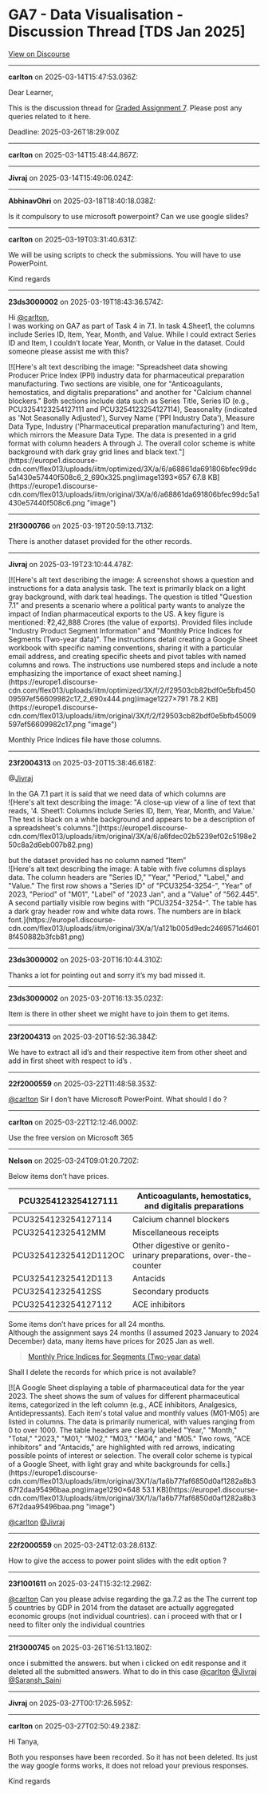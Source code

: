 # GA7 - Data Visualisation - Discussion Thread [TDS Jan 2025]

[View on Discourse](https://discourse.onlinedegree.iitm.ac.in/t/ga7-data-visualisation-discussion-thread-tds-jan-2025/169888)

---
**carlton** on 2025-03-14T15:47:53.036Z:

Dear Learner,

This is the discussion thread for [Graded Assignment
7](https://forms.gle/8AMCa4oQ8JnpzemY7). Please post any queries related to it
here.

Deadline: 2025-03-26T18:29:00Z



---
**carlton** on 2025-03-14T15:48:44.867Z:





---
**Jivraj** on 2025-03-14T15:49:06.024Z:





---
**AbhinavOhri** on 2025-03-18T18:40:18.038Z:

Is it compulsory to use microsoft powerpoint? Can we use google slides?



---
**carlton** on 2025-03-19T03:31:40.631Z:

We will be using scripts to check the submissions. You will have to use
PowerPoint.

Kind regards



---
**23ds3000002** on 2025-03-19T18:43:36.574Z:

Hi [@carlton](/u/carlton),  
I was working on GA7 as part of Task 4 in 7.1. In task 4.Sheet1, the columns
include Series ID, Item, Year, Month, and Value. While I could extract Series
ID and Item, I couldn’t locate Year, Month, or Value in the dataset. Could
someone please assist me with this?  

[![Here's alt text describing the image: "Spreadsheet data showing Producer
Price Index (PPI) industry data for pharmaceutical preparation manufacturing.
Two sections are visible, one for "Anticoagulants, hemostatics, and digitalis
preparations" and another for "Calcium channel blockers." Both sections
include data such as Series Title, Series ID (e.g., PCU3254123254127111 and
PCU3254123254127114), Seasonality (indicated as 'Not Seasonally Adjusted'),
Survey Name ('PPI Industry Data'), Measure Data Type, Industry
('Pharmaceutical preparation manufacturing') and Item, which mirrors the
Measure Data Type. The data is presented in a grid format with column headers
A through J. The overall color scheme is white background with dark gray grid
lines and black text."](https://europe1.discourse-
cdn.com/flex013/uploads/iitm/optimized/3X/a/6/a68861da691806bfec99dc5a1430e57440f508c6_2_690x325.png)image1393×657
67.8 KB](https://europe1.discourse-
cdn.com/flex013/uploads/iitm/original/3X/a/6/a68861da691806bfec99dc5a1430e57440f508c6.png
"image")



---
**21f3000766** on 2025-03-19T20:59:13.713Z:

There is another dataset provided for the other records.



---
**Jivraj** on 2025-03-19T23:10:44.478Z:

[![Here's alt text describing the image: A screenshot shows a question and
instructions for a data analysis task. The text is primarily black on a light
gray background, with dark teal headings. The question is titled "Question
7.1" and presents a scenario where a political party wants to analyze the
impact of Indian pharmaceutical exports to the US. A key figure is mentioned:
₹2,42,888 Crores (the value of exports). Provided files include "Industry
Product Segment Information" and "Monthly Price Indices for Segments (Two-year
data)". The instructions detail creating a Google Sheet workbook with specific
naming conventions, sharing it with a particular email address, and creating
specific sheets and pivot tables with named columns and rows. The instructions
use numbered steps and include a note emphasizing the importance of exact
sheet naming.](https://europe1.discourse-
cdn.com/flex013/uploads/iitm/optimized/3X/f/2/f29503cb82bdf0e5bfb45009597ef56609982c17_2_690x444.png)image1227×791
78.2 KB](https://europe1.discourse-
cdn.com/flex013/uploads/iitm/original/3X/f/2/f29503cb82bdf0e5bfb45009597ef56609982c17.png
"image")

Monthly Price Indices file have those columns.



---
**23f2004313** on 2025-03-20T15:38:46.618Z:

@[Jivraj](https://discourse.onlinedegree.iitm.ac.in/u/Jivraj)

In the GA 7.1 part it is said that we need data of which columns are  
![Here's alt text describing the image: "A close-up view of a line of text
that reads, '4. Sheet1: Columns include Series ID, Item, Year, Month, and
Value.' The text is black on a white background and appears to be a
description of a spreadsheet's columns."](https://europe1.discourse-
cdn.com/flex013/uploads/iitm/original/3X/a/6/a6fdec02b5239ef02c5198e250c8a2d6eb007b82.png)

but the dataset provided has no column named “Item”  
![Here's alt text describing the image: A table with five columns displays
data. The column headers are "Series ID," "Year," "Period," "Label," and
"Value." The first row shows a "Series ID" of "PCU3254-3254-", "Year" of 2023,
"Period" of "M01", "Label" of "2023 Jan", and a "Value" of "562.445". A second
partially visible row begins with "PCU3254-3254-". The table has a dark gray
header row and white data rows. The numbers are in black
font.](https://europe1.discourse-
cdn.com/flex013/uploads/iitm/original/3X/a/1/a121b005d9edc2469571d46018f450882b3fcb81.png)



---
**23ds3000002** on 2025-03-20T16:10:44.310Z:

Thanks a lot for pointing out and sorry it’s my bad missed it.



---
**23ds3000002** on 2025-03-20T16:13:35.023Z:

Item is there in other sheet we might have to join them to get items.



---
**23f2004313** on 2025-03-20T16:52:36.384Z:

We have to extract all id’s and their respective item from other sheet and add
in first sheet with respect to id’s .



---
**22f2000559** on 2025-03-22T11:48:58.353Z:

[@carlton](/u/carlton) Sir I don’t have Microsoft PowerPoint. What should I do
?



---
**carlton** on 2025-03-22T12:12:46.000Z:

Use the free version on Microsoft 365



---
**Nelson** on 2025-03-24T09:01:20.720Z:

Below items don’t have prices.

PCU3254123254127111 | Anticoagulants, hemostatics, and digitalis preparations  
---|---  
PCU3254123254127114 | Calcium channel blockers  
PCU325412325412MM | Miscellaneous receipts  
PCU325412325412D112OC | Other digestive or genito-urinary preparations, over-the-counter  
PCU325412325412D113 | Antacids  
PCU325412325412SS | Secondary products  
PCU3254123254127112 | ACE inhibitors  
  
Some items don’t have prices for all 24 months.  
Although the assignment says 24 months (I assumed 2023 January to 2024
December) data, many items have prices for 2025 Jan as well.

> [Monthly Price Indices for Segments (Two-year
> data)](https://drive.google.com/file/d/1OrkZgDnx7uYjOxFW2XDrA5F0xFre_PCS/view?usp=drive_link)

Shall I delete the records for which price is not available?  

[![A Google Sheet displaying a table of pharmaceutical data for the year 2023.
The sheet shows the sum of values for different pharmaceutical items,
categorized in the left column (e.g., ACE inhibitors, Analgesics,
Antidepressants). Each item's total value and monthly values (M01-M05) are
listed in columns. The data is primarily numerical, with values ranging from 0
to over 1000. The table headers are clearly labeled "Year," "Month," "Total,"
"2023," "M01," "M02," "M03," "M04," and "M05." Two rows, "ACE inhibitors" and
"Antacids," are highlighted with red arrows, indicating possible points of
interest or selection. The overall color scheme is typical of a Google Sheet,
with light gray and white backgrounds for cells.](https://europe1.discourse-
cdn.com/flex013/uploads/iitm/original/3X/1/a/1a6b77faf6850d0af1282a8b367f2daa95496baa.png)image1290×648
53.1 KB](https://europe1.discourse-
cdn.com/flex013/uploads/iitm/original/3X/1/a/1a6b77faf6850d0af1282a8b367f2daa95496baa.png
"image")

[@carlton](/u/carlton) [@Jivraj](/u/jivraj)



---
**22f2000559** on 2025-03-24T12:03:28.613Z:

How to give the access to power point slides with the edit option ?



---
**23f1001611** on 2025-03-24T15:32:12.298Z:

[@carlton](/u/carlton) Can you please advise regarding the ga.7.2 as the The
current top 5 countries by GDP in 2014 from the dataset are actually
aggregated economic groups (not individual countries). can i proceed with that
or I need to filter only the individual countries



---
**21f3000745** on 2025-03-26T16:51:13.180Z:

once i submitted the answers. but when i clicked on edit response and it
deleted all the submitted answers. What to do in this case
[@carlton](/u/carlton) [@Jivraj](/u/jivraj) [@Saransh_Saini](/u/saransh_saini)



---
**Jivraj** on 2025-03-27T00:17:26.595Z:





---
**carlton** on 2025-03-27T02:50:49.238Z:

Hi Tanya,

Both you responses have been recorded. So it has not been deleted. Its just
the way google forms works, it does not reload your previous responses.

Kind regards



